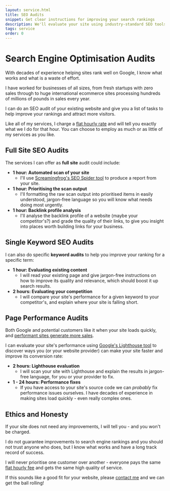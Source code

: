 ```yaml
---
layout: service.html
title: SEO Audits
snippet: Get clear instructions for improving your search rankings
description: We'll evaluate your site using industry-standard SEO tools to give you clear instructions for improving your ranking in search engines.
tags: service
order: 0
---
```


# Search Engine Optimisation Audits

With decades of experience helping sites rank well on Google, I know what works and what is a waste of effort.

I have worked for businesses of all sizes, from fresh startups with zero sales through to huge international ecommerce sites processing hundreds of millions of pounds in sales every year.

I can do an SEO audit of your existing website and give you a list of tasks to help improve your rankings and attract more visitors.

Like all of my services, I charge a [flat hourly rate](/prices/) and will tell you exactly what we I do for that hour. You can choose to employ as much or as little of my services as you like.

## Full Site SEO Audits

The services I can offer as **full site** audit could include:

- **1 hour: Automated scan of your site**
  - I'll use [Screamingfrog's SEO Spider tool](https://www.screamingfrog.co.uk/seo-spider/) to produce a report from your site.
- **1 hour: Prioritising the scan output**
  - I'll formatting the raw scan output into prioritised items in easily understood, jargon-free language so you will know what needs doing most urgently.
- **1 hour: Backlink profile analysis**
  - I'll analyse the backlink profile of a website (maybe your competitor's?) and grade the quality of their links, to give you insight into places worth building links for your business.

## Single Keyword SEO Audits

I can also do specific **keyword audits** to help you improve your ranking for a specific term:

- **1 hour: Evaluating existing content**
  - I will read your existing page and give jargon-free instructions on how to improve its quality and relevance, which should boost it up search results.
- **2 hours: Evaluating your competition**
  - I will compare your site's performance for a given keyword to your competitor's, and explain where your site is falling short.

## Page Performance Audits

Both Google and potential customers like it when your site loads quickly, and [performant sites generate more sales](https://www.cloudflare.com/learning/performance/more/website-performance-conversion-rates/).

I can evaluate your site's performance using [Google's Lighthouse tool](<https://en.wikipedia.org/wiki/Lighthouse_(software)>) to discover ways you (or your website provider) can make your site faster and improve its conversion rate:

- **2 hours: Lighthouse evaluation**
  - I will scan your site with Lighthouse and explain the results in jargon-free language, for you or your provider to fix.
- **1 - 24 hours: Performance fixes**
  - If you have access to your site's source code we can _probably_ fix performance issues ourselves. I have decades of experience in making sites load quickly - even really complex ones.

## Ethics and Honesty

If your site does not need any improvements, I will tell you - and you won't be charged.

I do not guarantee improvements to search engine rankings and you should not trust anyone who does, but I know what works and have a long track record of success.

I will never prioritise one customer over another - everyone pays the same [flat hourly fee](/prices/) and gets the same high quality of service.

If this sounds like a good fit for your website, please [contact me](/contact/) and we can get the ball rolling!
